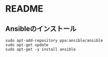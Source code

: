 # README


## Ansibleのインストール



```
sudo apt-add-repository ppa:ansible/ansible
sudo apt-get update
sudo apt-get -y install ansible
```
